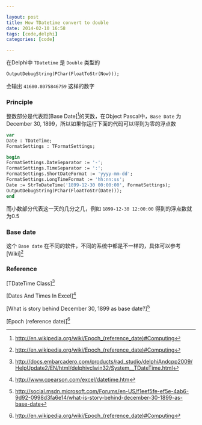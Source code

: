 ```yaml
---

layout: post
title: How TDatetime convert to double
date: 2014-02-10 16:58
tags: [code,delphi]
categories: [code]

---
```


在Delphi中 `TDatetime` 是 `Double` 类型的

```pascal
OutputDebugString(PChar(FloatToStr(Now)));
```
 
会输出 `41680.8075846759` 这样的数字


### Principle

整数部分是代表距[Base Date][^4]的天数，在Object Pascal中，`Base Date` 为December 30, 1899，所以如果你运行下面的代码可以得到为零的浮点数


```pascal
var
Date : TDateTime;
FormatSettings : TFormatSettings;

begin
FormatSettings.DateSeparator := '-';
FormatSettings.TimeSeparator := ':';
FormatSettings.ShortDateFormat := 'yyyy-mm-dd';
FormatSettings.LongTimeFormat := 'hh:nn:ss';
Date := StrToDateTime('1899-12-30 00:00:00', FormatSettings);
OutputDebugString(PChar(FloatToStr(Date)));
end
```

而小数部分代表这一天的几分之几，例如 `1899-12-30 12:00:00` 得到的浮点数就为0.5


### Base date
这个 `Base date` 在不同的软件，不同的系统中都是不一样的，具体可以参考[Wiki][^4]

### Reference

[TDateTime Class][^1]

[Dates And Times In Excel][^2]

[What is story behind December 30, 1899 as base date?][^3]

[Epoch (reference date)][^4]


[^1]: http://docs.embarcadero.com/products/rad_studio/delphiAndcpp2009/HelpUpdate2/EN/html/delphivclwin32/System__TDateTime.html
[^2]: http://www.cpearson.com/excel/datetime.htm
[^3]: http://social.msdn.microsoft.com/Forums/en-US/f1eef5fe-ef5e-4ab6-9d92-0998d3fa6e14/what-is-story-behind-december-30-1899-as-base-date
[^4]: http://en.wikipedia.org/wiki/Epoch_(reference_date)#Computing
